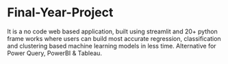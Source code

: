 # Final-Year-Project
It is a no code web based application, built using streamlit and 20+ python frame works where users can build most accurate regression, classification and clustering based machine learning models in less time. Alternative for Power Query, PowerBI &amp; Tableau.
